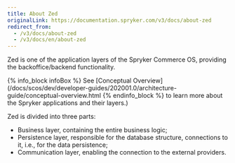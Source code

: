 ```yaml
---
title: About Zed
originalLink: https://documentation.spryker.com/v3/docs/about-zed
redirect_from:
  - /v3/docs/about-zed
  - /v3/docs/en/about-zed
---
```


Zed is one of the application layers of the Spryker Commerce OS, providing the backoffice/backend functionality. 

{% info_block infoBox %}
See [Conceptual Overview](/docs/scos/dev/developer-guides/202001.0/architecture-guide/conceptual-overview.html
{% endinfo_block %} to learn more about the Spryker applications and their layers.)

Zed is divided into three parts:

* Business layer, containing the entire business logic;
* Persistence layer, responsible for the database structure, connections to it, i.e., for the data persistence;
* Communication layer, enabling the connection to the external providers.

<!--The guides in this section provide a deep insight into each of the layers and their components.-->
